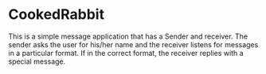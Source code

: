 # CookedRabbit

This is a simple message application that has a Sender and receiver. The sender asks the user for his/her name 
and the receiver listens for messages in a particular format. If in the correct format, the receiver replies 
with a special message. 
